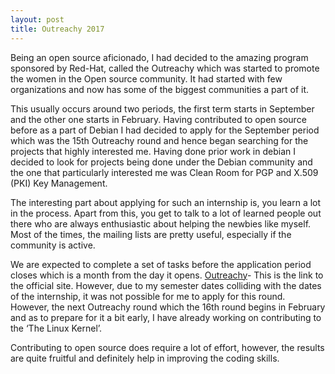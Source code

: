 ```yaml
---
layout: post
title: Outreachy 2017
---
```

 Being an open source aficionado, I had decided to the amazing program sponsored by Red-Hat, called the Outreachy which was started to promote the women in the Open source community. It had started with few organizations and now has some of the biggest communities a part of it. 


This usually occurs around two periods, the first term starts in September and the other one starts in February.
Having contributed to open source before as a part of Debian I had decided to apply for the September period which was the 15th Outreachy round and hence began searching for the projects that highly interested me. Having done prior work in debian I decided to look for projects being done under the Debian community and the one that particularly interested me was Clean Room for PGP and X.509 (PKI) Key Management. 

The interesting part about applying for such an internship is, you learn a lot in the process. Apart from this, you get to talk to a lot of learned people out there who are always enthusiastic about helping the newbies like myself. Most of the times, the mailing lists are pretty useful, especially if the community is active. 

We are expected to complete a set of tasks before the application period closes which is a month from the day it opens. 
[Outreachy](https://www.outreachy.org/)- This is the link to the official site. However, due to my semester dates colliding with the dates of the internship, it was not possible for me to apply for this round.
However, the next Outreachy round which the 16th round begins in February and as to prepare for it a bit early, I have already working on contributing to the ‘The Linux Kernel’.

Contributing to open source does require a lot of effort, however, the results are quite fruitful and definitely help in improving the coding skills. 

